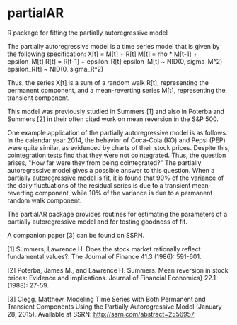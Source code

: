 # partialAR
R package for fitting the partially autoregressive model

The partially autoregressive model is a time series model that is given
by the following specification:
   X[t] = M[t] + R[t]
   M[t] = rho * M[t-1] + epsilon_M[t]
   R[t] = R[t-1] + epsilon_R[t]
   epsilon_M[t] ~ NID(0, sigma_M^2)
   epsilon_R[t] ~ NID(0, sigma_R^2)
   
Thus, the series X[t] is a sum of a random walk R[t],  representing the 
permanent component, and a mean-reverting series M[t], representing the 
transient component. 

This model was previously studied  in Summers [1] and also in Poterba and 
Summers [2] in their often cited work on mean reversion in the S&P 500.

One example application of the partially autoregressive model is as follows.
In the calendar year 2014, the behavior of Coca-Cola (KO) and Pepsi (PEP)
were quite similar, as evidenced by charts of their stock prices.  Despite this,
cointegration tests find that they were not cointegrated.  Thus, the question arises,
"How far were they from being cointegrated?"  The partially autoregressive
model gives a possible answer to this question.  When a partially autoregressive
model is fit, it is found that 90% of the variance of the daily fluctuations of the residual
series is due to a transient mean-reverting component, while 10% of the variance 
is due to a permanent random walk component.

The partialAR package provides routines for estimating the
parameters of a partially autoregressive model and for testing
goodness of fit.

A companion paper [3] can be found on SSRN.

[1] Summers, Lawrence H. 
  Does the stock market rationally reflect fundamental values?. 
  The Journal of Finance 41.3 (1986): 591-601.

[2] Poterba, James M., and Lawrence H. Summers. 
  Mean reversion in stock prices: Evidence and implications. 
  Journal of Financial Economics} 22.1 (1988): 27-59.

[3] Clegg, Matthew. 
  Modeling Time Series with Both Permanent and Transient Components 
  Using the Partially Autoregressive Model (January 28, 2015). 
  Available at SSRN: http://ssrn.com/abstract=2556957

